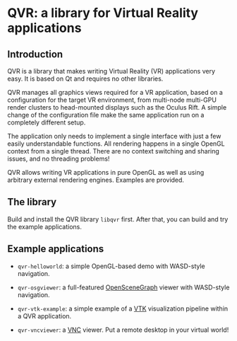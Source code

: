 # QVR: a library for Virtual Reality applications

## Introduction

QVR is a library that makes writing Virtual Reality (VR) applications very easy.
It is based on Qt and requires no other libraries.

QVR manages all graphics views required for a VR application, based on a
configuration for the target VR environment, from multi-node multi-GPU render
clusters to head-mounted displays such as the Oculus Rift. A simple change
of the configuration file make the same application run on a completely
different setup.

The application only needs to implement a single interface with just a few
easily understandable functions. All rendering happens in a single OpenGL
context from a single thread. There are no context switching and sharing
issues, and no threading problems!

QVR allows writing VR applications in pure OpenGL as well as using arbitrary
external rendering engines. Examples are provided.

## The library

Build and install the QVR library `libqvr` first. After that, you can build
and try the example applications.

## Example applications

- `qvr-helloworld`:
  a simple OpenGL-based demo with WASD-style navigation.

- `qvr-osgviewer`:
  a full-featured [OpenSceneGraph](http://www.openscenegraph.com)
  viewer with WASD-style navigation.

- `qvr-vtk-example`:
  a simple example of a [VTK](http://www.vtk.org) visualization pipeline within
  a QVR application.

- `qvr-vncviewer`: a [VNC](https://en.wikipedia.org/wiki/Virtual_Network_Computing)
  viewer. Put a remote desktop in your virtual world!
